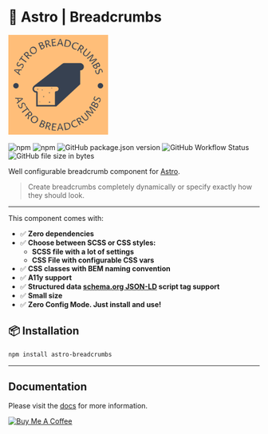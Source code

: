 # 🍞 Astro | Breadcrumbs

<img src="./logo.svg" width="200" height="200">

![npm](https://img.shields.io/npm/dm/astro-breadcrumbs?logo=npm&style=flat-square)
![npm](https://img.shields.io/npm/v/astro-breadcrumbs?logo=npm&style=flat-square)
![GitHub package.json version](https://img.shields.io/github/package-json/v/felix-berlin/astro-breadcrumbs?label=github&logo=github&style=flat-square)
![GitHub Workflow Status](https://img.shields.io/github/actions/workflow/status/felix-berlin/astro-breadcrumbs/release.yml?label=release&logo=github&style=flat-square)
![GitHub file size in bytes](https://img.shields.io/github/size/felix-berlin/astro-breadcrumbs/src/Breadcrumbs.astro?label=component%20size&logo=astro&style=flat-square)

Well configurable breadcrumb component for [Astro](https://astro.build/).

> Create breadcrumbs completely dynamically or specify exactly how they should look.
---

This component comes with:

- ✅ **Zero dependencies**
- ✅ **Choose between SCSS or CSS styles:**
  - **SCSS file with a lot of settings**
  - **CSS File with configurable CSS vars**
- ✅ **CSS classes with BEM naming convention**
- ✅ **A11y support**
- ✅ **Structured data [schema.org JSON-LD](https://schema.org/BreadcrumbList) script tag support**
- ✅ **Small size**
- ✅ **Zero Config Mode. Just install and use!**

## 📦 Installation

```bash
npm install astro-breadcrumbs
```

---

## Documentation

Please visit the [docs](https://docs.astro-breadcrumbs.kasimir.dev/) for more information.

<a href="https://www.buymeacoffee.com/felixberlin" target="_blank"><img src="https://cdn.buymeacoffee.com/buttons/v2/default-yellow.png" alt="Buy Me A Coffee" style="height: 60px !important;width: 217px !important;" ></a>
